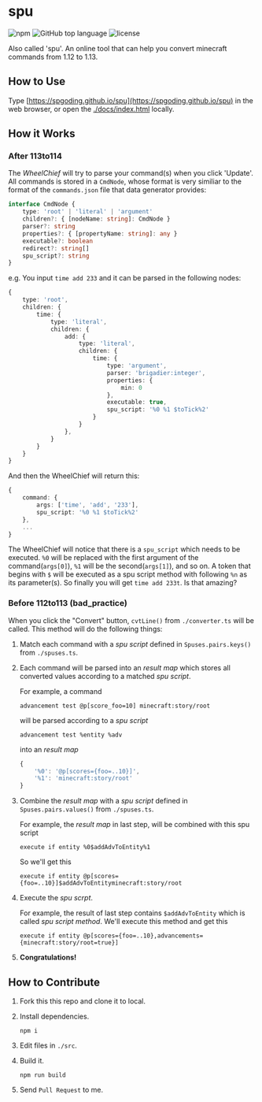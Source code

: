 # spu

![npm](https://img.shields.io/npm/v/npm.svg)
![GitHub top language](https://img.shields.io/github/languages/top/CommandBlockLogic/spu.svg)
![license](https://img.shields.io/github/license/CommandBlockLogic/spu.svg)

Also called 'spu'. An online tool that can help you convert minecraft commands from 1.12 to 1.13.

## How to Use

Type [https://spgoding.github.io/spu](https://spgoding.github.io/spu) in the web browser, or open the [./docs/index.html](https://github.com/CommandBlockLogic/spu/blob/master/docs/index.html) locally.

## How it Works

### After 113to114

The *WheelChief* will try to parse your command(s) when you click 'Update'. All commands is stored in a `CmdNode`, whose format is very similiar to the format of the `commands.json` file that data generator provides:

```TypeScript
interface CmdNode {
    type: 'root' | 'literal' | 'argument'
    children?: { [nodeName: string]: CmdNode }
    parser?: string
    properties?: { [propertyName: string]: any }
    executable?: boolean
    redirect?: string[]
    spu_script?: string
}
```

e.g. You input `time add 233` and it can be parsed in the following nodes:

```TypeScript
{
    type: 'root',
    children: {
        time: {
            type: 'literal',
            children: {
                add: {
                    type: 'literal',
                    children: {
                        time: {
                            type: 'argument',
                            parser: 'brigadier:integer',
                            properties: {
                                min: 0
                            },
                            executable: true,
                            spu_script: '%0 %1 $toTick%2'
                        }
                    }
                },
            }
        }
    }
}
```

And then the WheelChief will return this:

```TypeScript
{
    command: {
        args: ['time', 'add', '233'],
        spu_script: '%0 %1 $toTick%2'
    },
    ...
}
```

The WheelChief will notice that there is a `spu_script` which needs to be executed. `%0` will be replaced with the first argument of the command(`args[0]`), `%1` will be the second(`args[1]`), and so on. A token that begins with `$` will be executed as a spu script method with following `%n` as its parameter(s). So finally you will get `time add 233t`. Is that amazing?

### Before 112to113 (bad_practice)

When you click the "Convert" button, `cvtLine()` from `./converter.ts` will be called. This method will do the following things:

1.  Match each command with a _spu script_ defined in `Spuses.pairs.keys()` from `./spuses.ts`.

2.  Each command will be parsed into an _result map_ which stores all converted values according to a matched _spu script_.

    For example, a command

    ```
    advancement test @p[score_foo=10] minecraft:story/root
    ```

    will be parsed according to a _spu script_

    ```
    advancement test %entity %adv
    ```

    into an _result map_

    ```TypeScript
    {
        '%0': '@p[scores={foo=..10}]',
        '%1': 'minecraft:story/root'
    }
    ```

3.  Combine the _result map_ with a _spu script_ defined in `Spuses.pairs.values()` from `./spuses.ts`.

    For example, the _result map_ in last step, will be combined with this spu script

    ```
    execute if entity %0$addAdvToEntity%1
    ```

    So we'll get this

    ```
    execute if entity @p[scores={foo=..10}]$addAdvToEntityminecraft:story/root
    ```

4.  Execute the _spu scrpt_.

    For example, the result of last step contains `$addAdvToEntity` which is called _spu script method_. We'll execute this method and get this

    ```
    execute if entity @p[scores={foo=..10},advancements={minecraft:story/root=true}]
    ```

5.  **Congratulations!**

## How to Contribute

1.  Fork this this repo and clone it to local.

2.  Install dependencies.

    `npm i`

3.  Edit files in `./src`.

4.  Build it.

    `npm run build`

5.  Send `Pull Request` to me.
